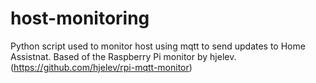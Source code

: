 # host-monitoring
Python script used to monitor host using mqtt to send updates to Home Assistnat. Based of the Raspberry Pi monitor by hjelev. (https://github.com/hjelev/rpi-mqtt-monitor)